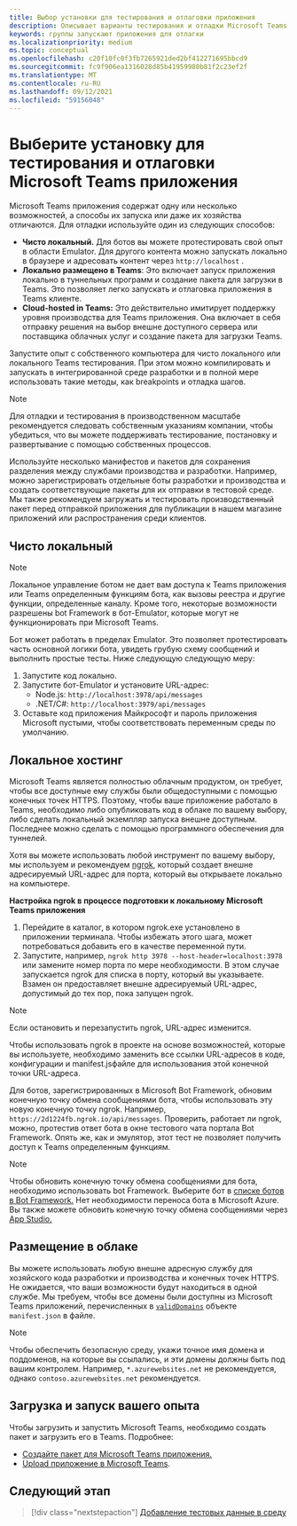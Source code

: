 ```yaml
---
title: Выбор установки для тестирования и отлаговки приложения
description: Описывает варианты тестирования и отладки Microsoft Teams приложений
keywords: группы запускают приложения для отлагки
ms.localizationpriority: medium
ms.topic: conceptual
ms.openlocfilehash: c20f10fc0f3fb7265921ded2bf412271695bbcd9
ms.sourcegitcommit: fc9f906ea1316028d85b41959980b81f2c23ef2f
ms.translationtype: MT
ms.contentlocale: ru-RU
ms.lasthandoff: 09/12/2021
ms.locfileid: "59156048"
---
```

# <a name="choose-a-setup-to-test-and-debug-your-microsoft-teams-app"></a>Выберите установку для тестирования и отлаговки Microsoft Teams приложения

Microsoft Teams приложения содержат одну или несколько возможностей, а способы их запуска или даже их хозяйства отличаются. Для отладки используйте один из следующих способов:

* **Чисто локальный.** Для ботов вы можете протестировать свой опыт в области Emulator. Для другого контента можно запускать локально в браузере и адресовать контент через `http://localhost` .
* **Локально размещено в Teams**: Это включает запуск приложения локально в [](~/concepts/build-and-test/apps-package.md) туннельных [](~/concepts/deploy-and-publish/apps-upload.md) программ и создание пакета для загрузки в Teams. Это позволяет легко запускать и отлаговка приложения в Teams клиенте.
* **Cloud-hosted in Teams:** Это действительно имитирует поддержку уровня производства для Teams приложения. Она включает в себя отправку решения на выбор внешне [](~/concepts/build-and-test/apps-package.md) доступного сервера [](~/concepts/deploy-and-publish/apps-upload.md) или поставщика облачных услуг и создание пакета для загрузки Teams.

Запустите опыт с собственного компьютера для чисто локального или локального Teams тестирования. При этом можно компилировать и запускать в интегрированной среде разработки и в полной мере использовать такие методы, как breakpoints и отладка шагов. 

> [!NOTE]
> Для отладки и тестирования в производственном масштабе рекомендуется следовать собственным указаниям компании, чтобы убедиться, что вы можете поддерживать тестирование, постановку и развертывание с помощью собственных процессов.

Используйте несколько манифестов и пакетов для сохранения разделения между службами производства и разработки. Например, можно зарегистрировать отдельные боты разработки и производства и создать соответствующие пакеты для их отправки в тестовой среде. Мы также рекомендуем загружать и тестировать производственный пакет перед отправкой приложения для публикации в нашем магазине приложений или распространения среди клиентов.

## <a name="purely-local"></a>Чисто локальный

> [!NOTE]
> Локальное управление ботом не дает вам доступа к Teams приложения или Teams определенным функциям бота, как вызовы реестра и другие функции, определенные каналу. Кроме того, некоторые возможности разрешены bot Framework в бот-Emulator, которые могут не функционировать при Microsoft Teams.

Бот может работать в пределах Emulator. Это позволяет протестировать часть основной логики бота, увидеть грубую схему сообщений и выполнить простые тесты. Ниже следующую следующую меру:

1. Запустите код локально.
2. Запустите бот-Emulator и установите URL-адрес:
   * Node.js: `http://localhost:3978/api/messages`
   * .NET/C#: `http://localhost:3979/api/messages`
3. Оставьте код приложения Майкрософт и пароль приложения Microsoft пустыми, чтобы соответствовать переменным среды по умолчанию.

## <a name="locally-hosted"></a>Локальное хостинг

Microsoft Teams является полностью облачным продуктом, он требует, чтобы все доступные ему службы были общедоступными с помощью конечных точек HTTPS. Поэтому, чтобы ваше приложение работало в Teams, необходимо либо опубликовать код в облаке по вашему выбору, либо сделать локальный экземпляр запуска внешне доступным. Последнее можно сделать с помощью программного обеспечения для туннелей.

Хотя вы можете использовать любой инструмент по вашему выбору, мы используем и рекомендуем [ngrok](https://ngrok.com/download), который создает внешне адресируемый URL-адрес для порта, который вы открываете локально на компьютере. 

**Настройка ngrok в процессе подготовки к локальному Microsoft Teams приложения**

1. Перейдите в каталог, в котором ngrok.exe установлено в приложении терминала. Чтобы избежать этого шага, может потребоваться добавить его в качестве переменной пути.
2. Запустите, например, `ngrok http 3978 --host-header=localhost:3978` или замените номер порта по мере необходимости.
   В этом случае запускается ngrok для списка в порту, который вы указываете. Взамен он предоставляет внешне адресируемый URL-адрес, допустимый до тех пор, пока запущен ngrok.

> [!NOTE]
> Если остановить и перезапустить ngrok, URL-адрес изменится.

Чтобы использовать ngrok в проекте на основе возможностей, которые вы используете, необходимо заменить все ссылки URL-адресов в коде, конфигурации и manifest.jsфайле для использования этой конечной точки URL-адреса.

Для ботов, зарегистрированных в Microsoft Bot Framework, обновим конечную точку обмена сообщениями бота, чтобы использовать эту новую конечную точку ngrok. Например, `https://2d1224fb.ngrok.io/api/messages`. Проверить, работает ли ngrok, можно, протестив ответ бота в окне тестового чата портала Bot Framework. Опять же, как и эмулятор, этот тест не позволяет получить доступ к Teams определенным функциям.

> [!NOTE]
> Чтобы обновить конечную точку обмена сообщениями для бота, необходимо использовать bot Framework. Выберите бот в [списке ботов в Bot Framework.](https://dev.botframework.com/bots) Нет необходимости переноса бота в Microsoft Azure. Вы также можете обновить конечную точку обмена сообщениями через [App Studio.](~/concepts/build-and-test/app-studio-overview.md)

## <a name="cloud-hosted"></a>Размещение в облаке

Вы можете использовать любую внешне адресную службу для хозяйского кода разработки и производства и конечных точек HTTPS. Не ожидается, что ваши возможности будут находиться в одной службе. Мы требуем, чтобы все домены были доступны из Microsoft Teams приложений, перечисленных в [`validDomains`](~/resources/schema/manifest-schema.md#validdomains) объекте `manifest.json` в файле.

> [!NOTE]
> Чтобы обеспечить безопасную среду, укажи точное имя домена и поддоменов, на которые вы ссылались, и эти домены должны быть под вашим контролем. Например, `*.azurewebsites.net` не рекомендуется, однако `contoso.azurewebsites.net` рекомендуется.

## <a name="load-and-run-your-experience"></a>Загрузка и запуск вашего опыта

Чтобы загрузить и запустить Microsoft Teams, необходимо создать пакет и загрузить его в Teams. Подробнее:

* [Создайте пакет для Microsoft Teams приложения.](~/concepts/build-and-test/apps-package.md)
* [Upload приложение в Microsoft Teams](~/concepts/deploy-and-publish/apps-upload.md).

## <a name="next-step"></a>Следующий этап

> [!div class="nextstepaction"] 
> [Добавление тестовых данные в среду](~/concepts/build-and-test/test-data.md)

